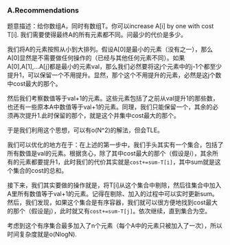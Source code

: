### A.Recommendations

题意描述：给你数组A，同时有数组T。你可以increase A[i] by one with cost T[i]. 我们需要使得最终A的所有元素都不同。问最少的代价是多少。

我们将A的元素按照从小到大排列。假设A[0]是最小的元素（没有之一），那么A[0]显然是不需要做任何操作的（已经与其他任何元素不同）。如果A[0],A[1],...A[j]都是最小的元素val，那么我们必然要将这j个元素中的j-1个都至少提升1，可以保留一个不用提升。显然，那个这个不用提升的元素，必然是这j个数中cost最大的那个。

然后我们考察数值等于val+1的元素。这些元素包括了之前从val提升1的那些数，也还有一些原本A中数值等于val+1的元素。同理，我们只能保留一个，其余的必须再次提升1.此时保留的那个，就是这个并集中cost最大的那个。

于是我们利用这个思想，可以有o(N^2)的解法，但会TLE。

我们可以优化的地方在于：在上述的第一步中，我们手头其实有一个集合，包括了所有数值是val的元素。根据贪心，除了其中cost最大的那个（假设是i），其余所有的元素都要提升1，此时我们的代价其实就是```cost+=sum-T[i]```，其中sum就是这个集合的cost的总和。

接下来，我们其实要做的操作就是，将T[i]从这个集合中剔除，然后往集合中加入A里所有数值等于val+1的元素。记得在剔除、加入的过程中可以实时更新sum。然后，我们发现，如果这个集合是有序容器，我们就可以很方便地找到cost最大的那个（假设是j），此时就又有```cost+=sum-T[j]```。依次继续，直到集合为空。

考虑到这个有序集合最多加入了n个元素（每个A中的元素只被加入了一次），所以时间复杂度就是o(NlogN).
